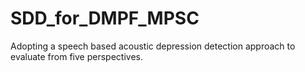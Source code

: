 # SDD_for_DMPF_MPSC
Adopting a speech based acoustic depression detection approach to evaluate from five perspectives.
